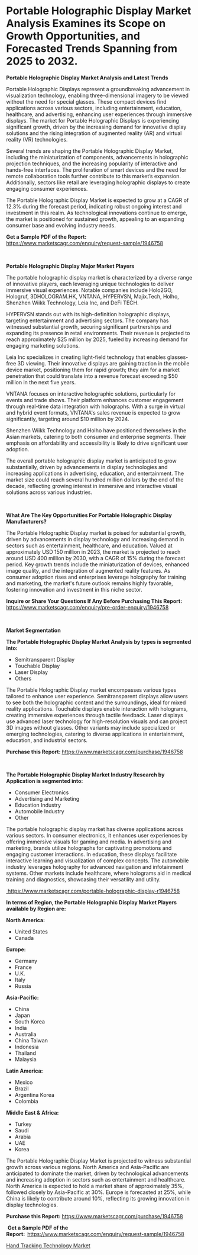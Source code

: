 <p><h1>Portable Holographic Display Market Analysis Examines its Scope on Growth Opportunities, and Forecasted Trends Spanning from 2025 to 2032.</h1></p><p><strong>Portable Holographic Display Market Analysis and Latest Trends</strong></p>
<p><p>Portable Holographic Displays represent a groundbreaking advancement in visualization technology, enabling three-dimensional imagery to be viewed without the need for special glasses. These compact devices find applications across various sectors, including entertainment, education, healthcare, and advertising, enhancing user experiences through immersive displays. The market for Portable Holographic Displays is experiencing significant growth, driven by the increasing demand for innovative display solutions and the rising integration of augmented reality (AR) and virtual reality (VR) technologies.</p><p>Several trends are shaping the Portable Holographic Display Market, including the miniaturization of components, advancements in holographic projection techniques, and the increasing popularity of interactive and hands-free interfaces. The proliferation of smart devices and the need for remote collaboration tools further contribute to this market’s expansion. Additionally, sectors like retail are leveraging holographic displays to create engaging consumer experiences.</p><p>The Portable Holographic Display Market is expected to grow at a CAGR of 12.3% during the forecast period, indicating robust ongoing interest and investment in this realm. As technological innovations continue to emerge, the market is positioned for sustained growth, appealing to an expanding consumer base and evolving industry needs.</p></p>
<p><strong>Get a Sample PDF of the Report:&nbsp;</strong> <a href="https://www.marketscagr.com/enquiry/request-sample/1946758?utm_campaign=3224&utm_medium=2&utm_source=Github&utm_content=ia&utm_term=06042025&utm_id=portable-holographic-display">https://www.marketscagr.com/enquiry/request-sample/1946758</a></p>
<p>&nbsp;</p>
<p><strong>Portable Holographic Display Major Market Players</strong></p>
<p><p>The portable holographic display market is characterized by a diverse range of innovative players, each leveraging unique technologies to deliver immersive visual experiences. Notable companies include Holo2GO, Hologruf, 3DHOLOGRAM.HK, VNTANA, HYPERVSN, Majix.Tech, Holho, Shenzhen Wiikk Technology, Leia Inc, and DeFi TECH.</p><p>HYPERVSN stands out with its high-definition holographic displays, targeting entertainment and advertising sectors. The company has witnessed substantial growth, securing significant partnerships and expanding its presence in retail environments. Their revenue is projected to reach approximately $25 million by 2025, fueled by increasing demand for engaging marketing solutions.</p><p>Leia Inc specializes in creating light-field technology that enables glasses-free 3D viewing. Their innovative displays are gaining traction in the mobile device market, positioning them for rapid growth; they aim for a market penetration that could translate into a revenue forecast exceeding $50 million in the next five years.</p><p>VNTANA focuses on interactive holographic solutions, particularly for events and trade shows. Their platform enhances customer engagement through real-time data integration with holographs. With a surge in virtual and hybrid event formats, VNTANA's sales revenue is expected to grow significantly, targeting around $10 million by 2024.</p><p>Shenzhen Wiikk Technology and Holho have positioned themselves in the Asian markets, catering to both consumer and enterprise segments. Their emphasis on affordability and accessibility is likely to drive significant user adoption.</p><p>The overall portable holographic display market is anticipated to grow substantially, driven by advancements in display technologies and increasing applications in advertising, education, and entertainment. The market size could reach several hundred million dollars by the end of the decade, reflecting growing interest in immersive and interactive visual solutions across various industries.</p></p>
<p>&nbsp;</p>
<p><strong>What Are The Key Opportunities For Portable Holographic Display Manufacturers?</strong></p>
<p><p>The Portable Holographic Display market is poised for substantial growth, driven by advancements in display technology and increasing demand in sectors such as entertainment, healthcare, and education. Valued at approximately USD 150 million in 2023, the market is projected to reach around USD 400 million by 2030, with a CAGR of 15% during the forecast period. Key growth trends include the miniaturization of devices, enhanced image quality, and the integration of augmented reality features. As consumer adoption rises and enterprises leverage holography for training and marketing, the market's future outlook remains highly favorable, fostering innovation and investment in this niche sector.</p></p>
<p><strong>Inquire or Share Your Questions If Any Before Purchasing This Report:</strong> <a href="https://www.marketscagr.com/enquiry/pre-order-enquiry/1946758?utm_campaign=3224&utm_medium=2&utm_source=Github&utm_content=ia&utm_term=06042025&utm_id=portable-holographic-display">https://www.marketscagr.com/enquiry/pre-order-enquiry/1946758</a></p>
<p>&nbsp;</p>
<p><strong>Market Segmentation</strong></p>
<p><strong>The Portable Holographic Display Market Analysis by types is segmented into:</strong></p>
<p><ul><li>Semitransparent Display</li><li>Touchable Display</li><li>Laser Display</li><li>Others</li></ul></p>
<p><p>The Portable Holographic Display market encompasses various types tailored to enhance user experience. Semitransparent displays allow users to see both the holographic content and the surroundings, ideal for mixed reality applications. Touchable displays enable interaction with holograms, creating immersive experiences through tactile feedback. Laser displays use advanced laser technology for high-resolution visuals and can project 3D images without glasses. Other variants may include specialized or emerging technologies, catering to diverse applications in entertainment, education, and industrial sectors.</p></p>
<p><strong>Purchase this Report:&nbsp;</strong><a href="https://www.marketscagr.com/purchase/1946758?utm_campaign=3224&utm_medium=2&utm_source=Github&utm_content=ia&utm_term=06042025&utm_id=portable-holographic-display">https://www.marketscagr.com/purchase/1946758</a></p>
<p>&nbsp;</p>
<p><strong>The Portable Holographic Display Market Industry Research by Application is segmented into:</strong></p>
<p><ul><li>Consumer Electronics</li><li>Advertising and Marketing</li><li>Education Industry</li><li>Automobile Industry</li><li>Other</li></ul></p>
<p><p>The portable holographic display market has diverse applications across various sectors. In consumer electronics, it enhances user experiences by offering immersive visuals for gaming and media. In advertising and marketing, brands utilize holographs for captivating promotions and engaging customer interactions. In education, these displays facilitate interactive learning and visualization of complex concepts. The automobile industry leverages holography for advanced navigation and infotainment systems. Other markets include healthcare, where holograms aid in medical training and diagnostics, showcasing their versatility and utility.</p></p>
<p><a href="https://www.marketscagr.com/portable-holographic-display-r1946758?utm_campaign=3224&utm_medium=2&utm_source=Github&utm_content=ia&utm_term=06042025&utm_id=portable-holographic-display">&nbsp;https://www.marketscagr.com/portable-holographic-display-r1946758</a></p>
<p><strong>In terms of Region, the Portable Holographic Display Market Players available by Region are:</strong></p>
<p>
    <p> <strong> North America: </strong>
        <ul>
            <li>United States</li>
            <li>Canada</li>
        </ul>
        </p> 
    <p> <strong> Europe: </strong>
        <ul>
            <li>Germany</li>
            <li>France</li>
            <li>U.K.</li>
            <li>Italy</li>
            <li>Russia</li>
        </ul>
        </p> 
    <p> <strong> Asia-Pacific: </strong>
        <ul>
            <li>China</li>
            <li>Japan</li>
            <li>South Korea</li>
            <li>India</li>
            <li>Australia</li>
            <li>China Taiwan</li>
            <li>Indonesia</li>
            <li>Thailand</li>
            <li>Malaysia</li>
        </ul>
        </p> 
    <p> <strong> Latin America: </strong>
        <ul>
            <li>Mexico</li>
            <li>Brazil</li>
            <li>Argentina Korea</li>
            <li>Colombia</li>
        </ul>
        </p> 
    <p> <strong> Middle East & Africa: </strong>
        <ul>
            <li>Turkey</li>
            <li>Saudi</li>
            <li>Arabia</li>
            <li>UAE</li>
            <li>Korea</li>
        </ul>
    </p>
    </p>
<p><p>The Portable Holographic Display Market is projected to witness substantial growth across various regions. North America and Asia-Pacific are anticipated to dominate the market, driven by technological advancements and increasing adoption in sectors such as entertainment and healthcare. North America is expected to hold a market share of approximately 35%, followed closely by Asia-Pacific at 30%. Europe is forecasted at 25%, while China is likely to contribute around 10%, reflecting its growing innovation in display technologies.</p></p>
<p><strong>Purchase this Report: </strong><a href="https://www.marketscagr.com/purchase/1946758?utm_campaign=3224&utm_medium=2&utm_source=Github&utm_content=ia&utm_term=06042025&utm_id=portable-holographic-display">https://www.marketscagr.com/purchase/1946758</a></p>
<p>&nbsp;<strong>Get a Sample PDF of the Report:&nbsp;&nbsp;</strong><a href="https://www.marketscagr.com/enquiry/request-sample/1946758?utm_campaign=3224&utm_medium=2&utm_source=Github&utm_content=ia&utm_term=06042025&utm_id=portable-holographic-display">https://www.marketscagr.com/enquiry/request-sample/1946758</a></p>
<p><strong></strong></p>
<p><p><a href="https://github.com/vigoseiler/Market-Research-Report-List-1/blob/main/hand-tracking-technology-market.md?utm_campaign=3224&utm_medium=2&utm_source=Github&utm_content=ia&utm_term=06042025&utm_id=portable-holographic-display">Hand Tracking Technology Market</a></p></p>